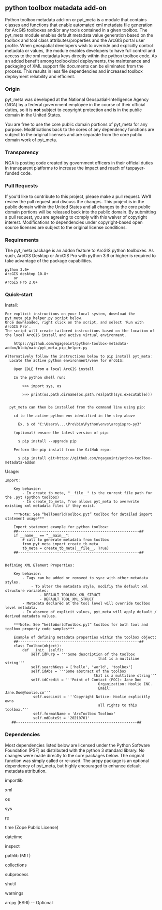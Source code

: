 ## python toolbox metadata add-on
Python toolbox metadata add-on or pyt_meta is a module that contains classes and functions that enable automated xml metadata file generation for ArcGIS toolboxes and/or any tools contained in a given toolbox. The pyt_meta module enables default metadata value generation based on the toolbox and tool class attributes/properties and the ArcGIS portal user profile. When geospatial developers wish to override and explicitly control metadata or values, the module enables developers to have full control and access to the xml metadata keys directly within the python toolbox code. As an added benefit among toolbox/tool deployments, the maintenance and packaging of XML support file documents can be eliminated from the process. This results in less file dependencies and increased toolbox deployment reliability and efficient.

### Origin
pyt_meta was developed at the National Geospatial-Intelligence Agency (NGA) by a federal government employee in the course of their official duties, so it is <strong>not</strong> subject to copyright protection and is in the public domain in the United States. 

You are free to use the core public domain portions of pyt_meta for any purpose. Modifications back to the cores of any dependency functions are subject to the original licenses and are separate from the core public domain work of pyt_meta. 

### Transparency
NGA is posting code created by government officers in their official duties in transparent platforms to increase the impact and reach of taxpayer-funded code.

### Pull Requests
If you'd like to contribute to this project, please make a pull request. We'll review the pull request and discuss the changes. This project is in the public domain within the United States and all changes to the core public domain portions will be released back into the public domain. By submitting a pull request, you are agreeing to comply with this waiver of copyright interest. Modifications to dependencies under copyright-based open source licenses are subject to the original license conditions.

### Requirements
The pyt_meta package is an addon feature to ArcGIS python toolboxes.  As such, ArcGIS Desktop or ArcGIS Pro with python 3.6 or higher is required to take advantage of the package capabilities.

    python 3.6+
    ArcGIS desktop 10.8+
        or
    ArcGIS Pro 2.0+ 

### Quick-start

Install:

    For explicit instructions on your local system, download the pyt_meta_pip_helper.py script below.  
    Once downloaded, right click on the script, and select 'Run with ArcGIS Pro'.
    The script will create tailored instructions based on the location of the local ArcGIS install and active virtual environment.

        https://github.com/ngageoint/python-toolbox-metadata-addon/blob/main/pyt_meta_pip_helper.py

    Alternatively follow the instructions below to pip install pyt_meta: 
      Locate the active python environment/venv for ArcGIS:

        Open IDLE from a local ArcGIS install

        In the python shell run: 

            >>> import sys, os

            >>> print(os.path.dirname(os.path.realpath(sys.executable)))


      pyt_meta can then be installed from the command line using pip:

        cd to the active python env identified in the step above

          Ex. $ cd "C:\Users\...\Pro\bin\Python\envs\arcgispro-py3"

        (optional) ensure the latest version of pip:

          $ pip install --upgrade pip

        Perform the pip install from the GitHub repo:

          $ pip install git+https://github.com/ngageoint/python-toolbox-metadata-addon

Usage:

    Import:
    
        Key behavior: 
            - In create_tb_meta, "__file__" is the current file path for the .pyt (python toolbox)
            - In create_tb_meta, True allows pyt_meta to overwrite existing xml metadata files if they exist.  
            
        ***Note: See “helloWorldToolbox.pyt” toolbox for detailed import statement usage***
        
        Import statement example for python toolbox:
        ##--------------------------------------------------------## 
        if __name__ == "__main__":     
            # call to generate metadata from toolbox     
            from pyt_meta import create_tb_meta     
            tb_meta = create_tb_meta(__file__, True)
        ##--------------------------------------------------------##


    Defining XML Element Properties:
    
        Key behavior: 
            - Tags can be added or removed to sync with other metadata styles. 
                - To alter the metadata style, modifiy the default xml structure variables:
                    - DEFAULT_TOOLBOX_XML_STRUCT
                    - DEFAULT_TOOL_XML_STRUCT
            - Metadata declared at the tool level will override toolbox level metadata. 
            - In absence of explicit values, pyt_meta will apply default / derived metadata values.

        ***Note: See “helloWorldToolbox.pyt” toolbox for both tool and toolbox property code samples***
        
        Example of defining metadata properties within the toolbox object:
        ##--------------------------------------------------------##
        class Toolbox(object):
            def __init__(self):
                self.idPurp = '''Some description of the toolbox
                                               that is a multiline string'''
                self.searchKeys = ['hello', 'world', 'toolbox']
                self.idAbs = '''Some abstract of the toolbox
                                             that is a multiline string'''
                self.idCredit = '''Point of Contact (POC): Jane Doe
                                               Organization: Hoolie INC.
                                               Email: Jane.Doe@hoolie.co'''
                 self.useLimit = '''Copyright Notice: Hoolie explicitly owns
                                               all rights to this toolbox.'''
                 self.formatName = 'ArcToolbox Toolbox'
                 self.mdDateSt = '20210701'
       ##--------------------------------------------------------##
       
### Dependencies
Most dependencies listed below are licensed under the Python Software Foundation (PSF) as distributed with the python 3 standard library.  No changes were made directly to the core packages below. The original function was simply called or re-used. The arcpy package is an optional dependency of pyt_meta, but highly encouraged to enhance default metadata attribution.

importlib

xml

os

sys

re

time (Zope Public License)

datetime

inspect

pathlib (MIT)

collections

subprocess

shutil

warnings

arcpy (ESRI) -- Optional

